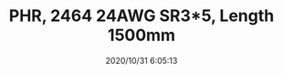 ﻿---
layout: post 
title: PHR, 2464 24AWG  SR3*5, Length 1500mm
tags: 
categories: wire-harness
overview: PHR, 2464 24AWG  SR:3*5, Length 1500mm
series: DA
part_number: 7-246424-003
thumb_img: static/202010/466-thumb-20201031140629.jpg
small_img: static/202010/466-20201031140629.jpg
date: 2020/10/31 6:05:13
---



